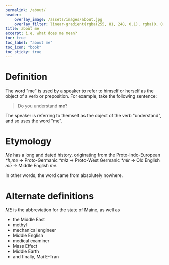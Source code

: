 ```yaml
---
permalink: /about/
header:
    overlay_image: /assets/images/about.jpg
    overlay_filter: linear-gradient(rgba(255, 81, 248, 0.1), rgba(0, 0, 255, 0.1))
title: about me
excerpt: i.e. what does me mean?
toc: true
toc_label: "about me"
toc_icon: "book"
toc_sticky: true
---
```

# Definition
The word "me" is used by a speaker to refer to himself or herself as the object of a verb or preposition. For example, take the following sentence:
> Do you understand **me**?

The speaker is referring to themself as the object of the verb "understand", and so uses the word "me".

# Etymology
*Me* has a long and dated history, originating from the Proto-Indo-European *\*h₁me* &rarr; Proto-Germanic *\*miz* &rarr; Proto-West Germanic *\*mir* &rarr; Old English *mē* &rarr; Middle English *me*.

In other words, the word came from absolutely nowhere.

# Alternate definitions
*ME* is the abbreviation for the state of Maine, as well as 
- the Middle East
- methyl
- mechanical engineer
- Middle English
- medical examiner
- Mass Effect
- Middle Earth
- and finally, Mai E-Tran